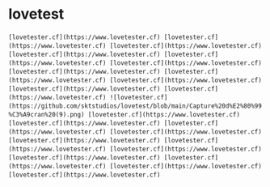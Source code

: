 # lovetest
`[lovetester.cf](https://www.lovetester.cf)
[lovetester.cf](https://www.lovetester.cf)
[lovetester.cf](https://www.lovetester.cf)
[lovetester.cf](https://www.lovetester.cf)
[lovetester.cf](https://www.lovetester.cf) [lovetester.cf](https://www.lovetester.cf) [lovetester.cf](https://www.lovetester.cf) [lovetester.cf](https://www.lovetester.cf) [lovetester.cf](https://www.lovetester.cf) [lovetester.cf](https://www.lovetester.cf) [lovetester.cf](https://www.lovetester.cf)
![lovetester.cf](https://github.com/sktstudios/lovetest/blob/main/Capture%20d%E2%80%99%C3%A9cran%20(9).png)
[lovetester.cf](https://www.lovetester.cf)
[lovetester.cf](https://www.lovetester.cf)
[lovetester.cf](https://www.lovetester.cf)
[lovetester.cf](https://www.lovetester.cf)
[lovetester.cf](https://www.lovetester.cf) [lovetester.cf](https://www.lovetester.cf) [lovetester.cf](https://www.lovetester.cf) [lovetester.cf](https://www.lovetester.cf) [lovetester.cf](https://www.lovetester.cf) [lovetester.cf](https://www.lovetester.cf) [lovetester.cf](https://www.lovetester.cf)`
